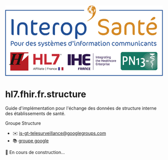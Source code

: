![InteropSanté](images/interopsante.jpg)

# hl7.fhir.fr.structure
 Guide d'implémentation pour l'échange des données de structure interne des établissements de santé.

Groupe Structure
- :envelope: [is-gt-telesurveillance@googlegroups.com](is-gt-telesurveillance@googlegroups.com )
- :books: [groupe google](https://groups.google.com/u/1/g/is-gt-structure)


:construction: En cours de construction...